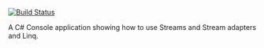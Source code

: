 [![Build Status](https://travis-ci.org/christopherie/The-Bookies.svg?branch=master)](https://travis-ci.org/christopherie/The-Bookies)

A C# Console application showing how to use Streams and Stream adapters and Linq. 
